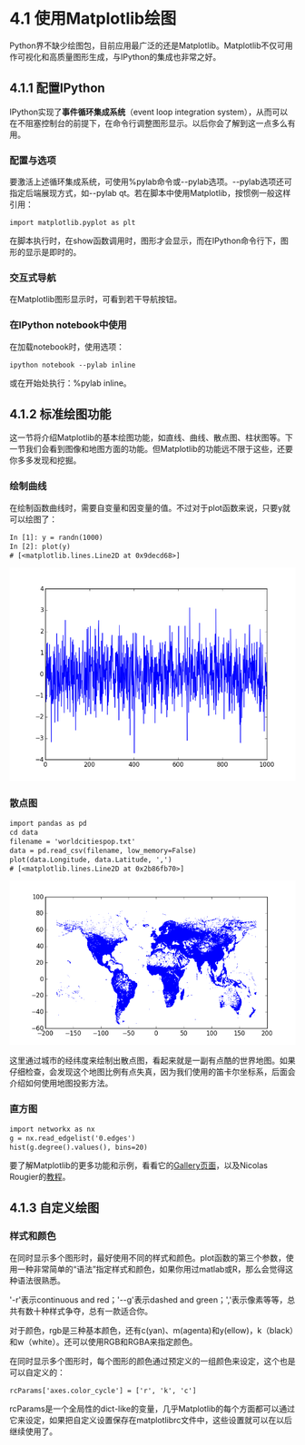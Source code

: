 # 4.1 使用Matplotlib绘图

Python界不缺少绘图包，目前应用最广泛的还是Matplotlib。Matplotlib不仅可用作可视化和高质量图形生成，与IPython的集成也非常之好。

## 4.1.1 配置IPython

IPython实现了**事件循环集成系统**（event loop integration system），从而可以在不阻塞控制台的前提下，在命令行调整图形显示。以后你会了解到这一点多么有用。

### 配置与选项

要激活上述循环集成系统，可使用%pylab命令或--pylab选项。--pylab选项还可指定后端展现方式，如--pylab qt。若在脚本中使用Matplotlib，按惯例一般这样引用：

```
import matplotlib.pyplot as plt
```

在脚本执行时，在show函数调用时，图形才会显示，而在IPython命令行下，图形的显示是即时的。

### 交互式导航

在Matplotlib图形显示时，可看到若干导航按钮。

### 在IPython notebook中使用

在加载notebook时，使用选项：

```
ipython notebook --pylab inline
```

或在开始处执行：%pylab inline。

## 4.1.2 标准绘图功能

这一节将介绍Matplotlib的基本绘图功能，如直线、曲线、散点图、柱状图等。下一节我们会看到图像和地图方面的功能。但Matplotlib的功能远不限于这些，还要你多多发现和挖掘。

### 绘制曲线

在绘制函数曲线时，需要自变量和因变量的值。不过对于plot函数来说，只要y就可以绘图了：

```
In [1]: y = randn(1000)
In [2]: plot(y)
# [<matplotlib.lines.Line2D at 0x9decd68>]
```

![最简单的图形](simple_plot.png)

### 散点图

```
import pandas as pd
cd data
filename = 'worldcitiespop.txt'
data = pd.read_csv(filename, low_memory=False)
plot(data.Longitude, data.Latitude, ',')
# [<matplotlib.lines.Line2D at 0x2b86fb70>]
```

![世界地图](simple_map.png)

这里通过城市的经纬度来绘制出散点图，看起来就是一副有点酷的世界地图。如果仔细检查，会发现这个地图比例有点失真，因为我们使用的笛卡尔坐标系，后面会介绍如何使用地图投影方法。


### 直方图

```
import networkx as nx
g = nx.read_edgelist('0.edges')
hist(g.degree().values(), bins=20)
```

要了解Matplotlib的更多功能和示例，看看它的[Gallery页面](http://matplotlib.org/gallery.html)，以及Nicolas Rougier的[教程](http://www.labri.fr/perso/nrougier/teaching/matplotlib/matplotlib.html)。

## 4.1.3 自定义绘图

### 样式和颜色

在同时显示多个图形时，最好使用不同的样式和颜色。plot函数的第三个参数，使用一种非常简单的“语法”指定样式和颜色，如果你用过matlab或R，那么会觉得这种语法很熟悉。

'-r'表示continuous and red；'--g'表示dashed and green；','表示像素等等，总共有数十种样式争夺，总有一款适合你。

对于颜色，rgb是三种基本颜色，还有c(yan)、m(agenta)和y(ellow)，k（black）和w（white）。还可以使用RGB和RGBA来指定颜色。

在同时显示多个图形时，每个图形的颜色通过预定义的一组颜色来设定，这个也是可以自定义的：

```
rcParams['axes.color_cycle'] = ['r', 'k', 'c']
```

rcParams是一个全局性的dict-like的变量，几乎Matplotlib的每个方面都可以通过它来设定，如果把自定义设置保存在matplotlibrc文件中，这些设置就可以在以后继续使用了。





